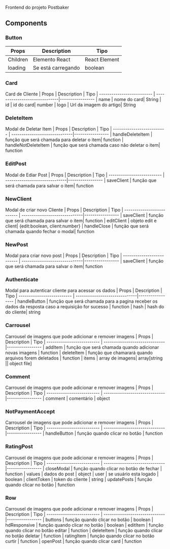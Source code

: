 Frontend do projeto Postbaker

## Components

### Button

| Props    | Description        | Tipo          |
| -------- | ------------------ | ------------- |
| Children | Elemento React     | React Element |
| loading  | Se está carregando | boolean       |

### Card

Card de Cliente
| Props | Description | Tipo
| -------------------------- | ------------------------------|-----------------
| name | nome do card| String
| id | id do card| number
| logo | Url da imagem do artigo| String

### DeleteItem

Modal de Deletar Item
| Props | Description | Tipo
| -------------------------- | ------------------------------|-----------------
| handleDeleteItem | função que será chamada para deletar o item| function
| handleNotDeleteItem | função que será chamada caso não deletar o item| function

### EditPost

Modal de Ediar Post
| Props | Description | Tipo
| -------------------------- | ------------------------------|-----------------
| saveClient | função que será chamada para salvar o item| function

### NewClient

Modal de criar novo Cliente
| Props | Description | Tipo
| -------------------------- | ------------------------------|-----------------
| saveClient | função que será chamada para salvar o item| function
| editClient | objeto edit e client| {edit:boolean, client:number}
| handleClose | função que será chamada quando fechar o modal| function

### NewPost

Modal para criar novo post
| Props | Description | Tipo
| -------------------------- | ------------------------------|-----------------
| saveClient | função que será chamada para salvar o item| function

### Authenticate

Modal para autenticar cliente para acessar os dados
| Props | Description | Tipo
| -------------------------- | ------------------------------|-----------------
| handleButton | função que será chamada para a pagina receber os dados da resposta caso a requisição for sucesso | function
| hash | hash do do cliente| string

### Carrousel

Carrousel de imagens que pode adicionar e remover imagens
| Props | Description | Tipo
| -------------------------- | ------------------------------|-----------------
| addItem | função que será chamada quando adicionar novas imagens | function
| deleteItem | função que chamarará quando arquivos forem deletados | function
| items | array de imagens| array[string || object file]

### Comment

Carrousel de imagens que pode adicionar e remover imagens
| Props | Description | Tipo
| -------------------------- | ------------------------------|-----------------
| comment | comentário | object

### NotPaymentAccept

Carrousel de imagens que pode adicionar e remover imagens
| Props | Description | Tipo
| -------------------------- | ------------------------------|-----------------
| handleButton | função quando clicar no botão | function

### RatingPost

Carrousel de imagens que pode adicionar e remover imagens
| Props | Description | Tipo
| -------------------------- | ------------------------------|-----------------
| closeModal | função quando clicar no botão de fechar | function
| values | dados do post | object
| user | se usuário esta logado | boolean
| clientToken | token do cliente | string
| updatePosts | função quando clicar no botão | function

### Row

Carrousel de imagens que pode adicionar e remover imagens
| Props | Description | Tipo
| -------------------------- | ------------------------------|-----------------
| buttons | função quando clicar no botão | boolean
| hdResponsive | função quando clicar no botão | boolean
| editItem | função quando clicar no botão editar | function
| deleteItem | função quando clicar no botão deletar | function
| ratingItem | função quando clicar no botão curtir | function
| openPost | função quando clicar card | function

